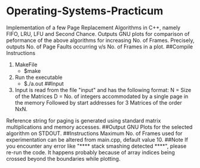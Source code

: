 # Operating-Systems-Practicum
Implementation of a few Page Replacement Algorithms in C++, namely FIFO, LRU, LFU and Second Chance.
Outputs GNU plots for comparison of peformance of the above algorithms for increasing No. of Frames. Precisely, outputs No. of Page Faults occurring v/s No. of Frames in a plot. 
##Compile Instructions
1. MakeFile
    -	$make
2.  Run the executable
    -	$./a.out
##Input
1. Input is read from the file "input" and has the following format:
  N = Size of the Matrices
  D = No. of integers accommodated by a single page in the memory
  Followed by start addresses for 3 Matrices of the order NxN. 

Reference string for paging is generated using standard matrix multiplications and memory accesses.
##Output
GNU Plots for the selected algorithm on STDOUT.
##Instructions
Maximum No. of Frames used for experimentation can be altered from main.cpp, default value 10.
##Note
If you encounter any error like "**** stack smashing detected ****", please re-run the code. It happens probably because of array indices being crossed beyond the boundaries while plotting.
